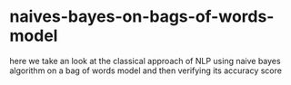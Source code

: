 # naives-bayes-on-bags-of-words-model
here we take an look at the classical approach of NLP using naive bayes algorithm on a bag of words model and then verifying its accuracy score
